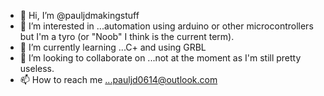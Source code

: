 - 👋 Hi, I’m @pauljdmakingstuff
- 👀 I’m interested in ...automation using arduino or other microcontrollers but I'm a tyro (or "Noob" I think is the current term).
- 🌱 I’m currently learning ...C+ and using GRBL
- 💞️ I’m looking to collaborate on ...not at the moment as I'm still pretty useless.
- 📫 How to reach me ...pauljd0614@outlook.com

<!---
pauljdmakingstuff/pauljdmakingstuff is a ✨ special ✨ repository because its `README.md` (this file) appears on your GitHub profile.
You can click the Preview link to take a look at your changes.
--->
